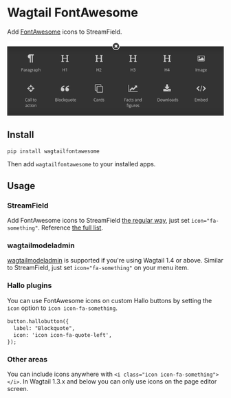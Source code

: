 Wagtail FontAwesome
====================
Add [FontAwesome](https://github.com/FortAwesome/Font-Awesome) icons to StreamField.

![Screenshot](screenshot.png)

Install
-------

    pip install wagtailfontawesome

Then add `wagtailfontawesome` to your installed apps.

Usage
-----
### StreamField
Add FontAwesome icons to StreamField [the regular way](http://docs.wagtail.io/en/latest/topics/streamfield.html#basic-block-types), just set `icon="fa-something"`. Reference [the full list](http://fontawesome.io/icons/).

### wagtailmodeladmin
[wagtailmodeladmin](https://github.com/rkhleics/wagtailmodeladmin) is supported if you're using Wagtail 1.4 or above. Similar to StreamField, just set `icon="fa-something"` on your menu item.

### Hallo plugins
You can use FontAwesome icons on custom Hallo buttons by setting the `icon` option to `icon icon-fa-something`.

    button.hallobutton({
      label: "Blockquote",
      icon: 'icon icon-fa-quote-left',
    });

### Other areas
You can include icons anywhere with `<i class="icon icon-fa-something"></i>`. In Wagtail 1.3.x and below you can only use icons on the page editor screen.
